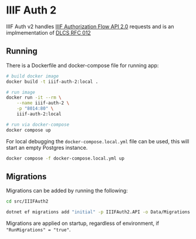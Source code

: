 # IIIF Auth 2

IIIF Auth v2 handles [IIIF Authorization Flow API 2.0](https://iiif.io/api/auth/2.0/) requests and is an implmementation of [DLCS RFC 012](https://github.com/dlcs/protagonist/blob/31bcd7db4d4856620b44b03e63d91d11e6832c62/docs/rfcs/012-auth-service.md)

## Running

There is a Dockerfile and docker-compose file for running app:

```bash
# build docker image
docker build -t iiif-auth-2:local .  

# run image
docker run -it --rm \
    --name iiif-auth-2 \
    -p "8014:80" \
    iiif-auth-2:local

# run via docker-compose
docker compose up
```

For local debugging the `docker-compose.local.yml` file can be used, this will start an empty Postgres instance.

```bash
docker compose -f docker-compose.local.yml up
```

## Migrations

Migrations can be added by running the following:

```bash
cd src/IIIFAuth2

dotnet ef migrations add "initial" -p IIIFAuth2.API -o Data/Migrations
```

Migrations are applied on startup, regardless of environment, if `"RunMigrations" = "true"`.